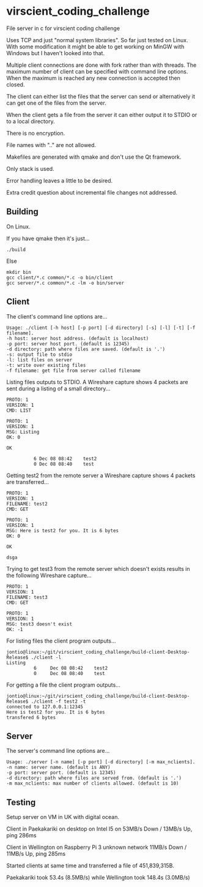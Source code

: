 # virscient_coding_challenge

File server in c for virscient coding challenge

Uses TCP and just "normal system libraries". So far just tested on Linux. With some modification it might be able to get working on MinGW with Windows but I haven't looked into that.

Multiple client connections are done with fork rather than with threads. The maximum number of client can be specified with command line options. When the maximum is reached any new connection is accepted then closed.

The client can either list the files that the server can send or alternatively it can get one of the files from the server.

When the client gets a file from the server it can either output it to STDIO or to a local directory.

There is no encryption.

File names with ".." are not allowed.

Makefiles are generated with qmake and don't use the Qt framework.

Only stack is used.

Error handling leaves a little to be desired.

Extra credit question about incremental file changes not addressed.

## Building

On Linux.

If you have qmake then it's just...

```
./build
```

Else

```
mkdir bin
gcc client/*.c common/*.c -o bin/client
gcc server/*.c common/*.c -lm -o bin/server
```

## Client

The client's command line options are...

```
Usage: ./client [-h host] [-p port] [-d directory] [-s] [-l] [-t] [-f filename].
-h host: server host address. (default is localhost)
-p port: server host port. (default is 12345)
-d directory: path where files are saved. (default is '.')
-s: output file to stdio
-l: list files on server
-t: write over existing files
-f filename: get file from server called filename
```

Listing files outputs to STDIO. A Wireshare capture shows 4 packets are sent during a listing of a small directory... 

```
PROTO: 1
VERSION: 1
CMD: LIST

PROTO: 1
VERSION: 1
MSG: Listing
OK: 0

OK

          6	Dec 08 08:42	test2
          0	Dec 08 08:40	test

```

Getting test2 from the remote server a Wireshare capture shows 4 packets are transferred...

```
PROTO: 1
VERSION: 1
FILENAME: test2
CMD: GET

PROTO: 1
VERSION: 1
MSG: Here is test2 for you. It is 6 bytes
OK: 0

OK

dsga
```

Trying to get test3 from the remote server which doesn't exists results in the following Wireshare capture...

```
PROTO: 1
VERSION: 1
FILENAME: test3
CMD: GET

PROTO: 1
VERSION: 1
MSG: test3 doesn't exist
OK: -1
```

For listing files the client program outputs...

```
jontio@linux:~/git/virscient_coding_challenge/build-client-Desktop-Release$ ./client -l
Listing
          6     Dec 08 08:42    test2
          0     Dec 08 08:40    test
```

For getting a file the client program outputs...

```
jontio@linux:~/git/virscient_coding_challenge/build-client-Desktop-Release$ ./client -f test2 -t
connected to 127.0.0.1:12345
Here is test2 for you. It is 6 bytes
transfered 6 bytes
```

## Server

The server's command line options are...

```
Usage: ./server [-n name] [-p port] [-d directory] [-m max_nclients].
-n name: server name. (default is ANY)
-p port: server port. (default is 12345)
-d directory: path where files are served from. (default is '.')
-m max_nclients: max number of clients allowed. (default is 10)
```

## Testing

Setup server on VM in UK with digital ocean.

Client in Paekakariki on desktop on Intel I5 on 53MB/s Down / 13MB/s Up, ping 286ms

Client in Wellington on Raspberry Pi 3 unknown network 11MB/s Down / 11MB/s Up, ping 285ms

Started clients at same time and transferred a file of 451,839,315B.

Paekakariki took 53.4s (8.5MB/s) while Wellington took 148.4s (3.0MB/s)















